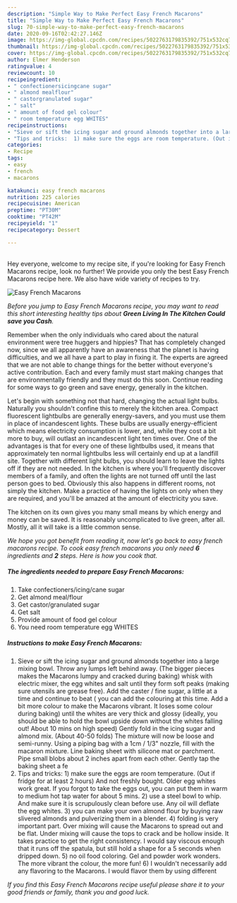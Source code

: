 ```yaml
---
description: "Simple Way to Make Perfect Easy French Macarons"
title: "Simple Way to Make Perfect Easy French Macarons"
slug: 70-simple-way-to-make-perfect-easy-french-macarons
date: 2020-09-16T02:42:27.146Z
image: https://img-global.cpcdn.com/recipes/5022763179835392/751x532cq70/easy-french-macarons-recipe-main-photo.jpg
thumbnail: https://img-global.cpcdn.com/recipes/5022763179835392/751x532cq70/easy-french-macarons-recipe-main-photo.jpg
cover: https://img-global.cpcdn.com/recipes/5022763179835392/751x532cq70/easy-french-macarons-recipe-main-photo.jpg
author: Elmer Henderson
ratingvalue: 4
reviewcount: 10
recipeingredient:
- " confectionersicingcane sugar"
- " almond mealflour"
- " castorgranulated sugar"
- " salt"
- " amount of food gel colour"
- " room temperature egg WHITES"
recipeinstructions:
- "Sieve or sift the icing sugar and ground almonds together into a large mixing bowl. Throw any lumps left behind away. (The bigger pieces makes the Macarons lumpy and cracked during baking) whisk with electric mixer,  the egg whites and salt until they form soft peaks (making sure utensils are grease free). Add the caster / fine sugar, a little at a time and continue to beat ( you can add the colouring at this time.  Add a bit more colour to make the Macarons vibrant.  It loses some colour during baking) until the whites are very thick and glossy (ideally, you should be able to hold the bowl upside down without the whites falling out! About 10 mins on high speed) Gently fold in the icing sugar and almond mix. (About 40-50 folds) The mixture will now be loose and semi-runny.  Using a piping bag with a 1cm / 1/3&#34; nozzle, fill with the macaron mixture. Line baking sheet with silicone mat or parchment.  Pipe small blobs about 2 inches apart from each other.  Gently tap the baking sheet a fe"
- "Tips and tricks:  1) make sure the eggs are room temperature. (Out if fridge for at least 2 hours) And not freshly bought. Older egg whites work great.  If you forgot to take the eggs out, you can put them in warm to medium hot tap water for about 5 mins. 2) use a steel bowl to whip. And make sure it is scrupulously clean before use. Any oil will deflate the egg whites. 3) you can make your own almond flour by buying raw slivered almonds and pulverizing them in a blender.  4) folding is very important part. Over mixing will cause the Macarons to spread out and be flat. Under mixing will cause the tops to crack and be hollow inside. It takes practice to get the right consistency. I would say viscous enough that it runs off the spatula, but still hold a shape for a 5 seconds when dripped down. 5) no oil food coloring. Gel and powder work wonders. The more vibrant the colour, the more fun!  6) I wouldn&#39;t necessarily add any flavoring to the Macarons. I would flavor them by using different"
categories:
- Recipe
tags:
- easy
- french
- macarons

katakunci: easy french macarons 
nutrition: 225 calories
recipecuisine: American
preptime: "PT30M"
cooktime: "PT42M"
recipeyield: "1"
recipecategory: Dessert

---
```

<br>
Hey everyone, welcome to my recipe site, if you're looking for Easy French Macarons recipe, look no further! We provide you only the best Easy French Macarons recipe here. We also have wide variety of recipes to try.
<br>


![Easy French Macarons](https://img-global.cpcdn.com/recipes/5022763179835392/751x532cq70/easy-french-macarons-recipe-main-photo.jpg)

<i>Before you jump to Easy French Macarons recipe, you may want to read this short interesting healthy tips about 
<strong>Green Living In The Kitchen Could save you Cash</strong>.</i>
</br>

Remember when the only individuals who cared about the natural environment were tree huggers and hippies? That has completely changed now, since we all apparently have an awareness that the planet is having difficulties, and we all have a part to play in fixing it. The experts are agreed that we are not able to change things for the better without everyone's active contribution. Each and every family must start making changes that are environmentally friendly and they must do this soon. Continue reading for some ways to go green and save energy, generally in the kitchen.

Let's begin with something not that hard, changing the actual light bulbs. Naturally you shouldn't confine this to merely the kitchen area. Compact fluorescent lightbulbs are generally energy-savers, and you must use them in place of incandescent lights. These bulbs are usually energy-efficient which means electricity consumption is lower, and, while they cost a bit more to buy, will outlast an incandescent light ten times over. One of the advantages is that for every one of these lightbulbs used, it means that approximately ten normal lightbulbs less will certainly end up at a landfill site. Together with different light bulbs, you should learn to leave the lights off if they are not needed. In the kitchen is where you'll frequently discover members of a family, and often the lights are not turned off until the last person goes to bed. Obviously this also happens in different rooms, not simply the kitchen. Make a practice of having the lights on only when they are required, and you'll be amazed at the amount of electricity you save.

The kitchen on its own gives you many small means by which energy and money can be saved. It is reasonably uncomplicated to live green, after all. Mostly, all it will take is a little common sense.


<i>We hope you got benefit from reading it, now let's go back to easy french macarons recipe. To cook easy french macarons you only need <strong>6</strong> ingredients and <strong>2</strong> steps. Here is how you cook that.
</i>

##### The ingredients needed to prepare Easy French Macarons:

1. Take  confectioners/icing/cane sugar
1. Get  almond meal/flour
1. Get  castor/granulated sugar
1. Get  salt
1. Provide  amount of food gel colour
1. You need  room temperature egg WHITES


##### Instructions to make Easy French Macarons:

1. Sieve or sift the icing sugar and ground almonds together into a large mixing bowl. Throw any lumps left behind away. (The bigger pieces makes the Macarons lumpy and cracked during baking) whisk with electric mixer,  the egg whites and salt until they form soft peaks (making sure utensils are grease free). Add the caster / fine sugar, a little at a time and continue to beat ( you can add the colouring at this time.  Add a bit more colour to make the Macarons vibrant.  It loses some colour during baking) until the whites are very thick and glossy (ideally, you should be able to hold the bowl upside down without the whites falling out! About 10 mins on high speed) Gently fold in the icing sugar and almond mix. (About 40-50 folds) The mixture will now be loose and semi-runny.  Using a piping bag with a 1cm / 1/3&#34; nozzle, fill with the macaron mixture. Line baking sheet with silicone mat or parchment.  Pipe small blobs about 2 inches apart from each other.  Gently tap the baking sheet a fe
1. Tips and tricks:  1) make sure the eggs are room temperature. (Out if fridge for at least 2 hours) And not freshly bought. Older egg whites work great.  If you forgot to take the eggs out, you can put them in warm to medium hot tap water for about 5 mins. 2) use a steel bowl to whip. And make sure it is scrupulously clean before use. Any oil will deflate the egg whites. 3) you can make your own almond flour by buying raw slivered almonds and pulverizing them in a blender.  4) folding is very important part. Over mixing will cause the Macarons to spread out and be flat. Under mixing will cause the tops to crack and be hollow inside. It takes practice to get the right consistency. I would say viscous enough that it runs off the spatula, but still hold a shape for a 5 seconds when dripped down. 5) no oil food coloring. Gel and powder work wonders. The more vibrant the colour, the more fun!  6) I wouldn&#39;t necessarily add any flavoring to the Macarons. I would flavor them by using different


<i>If you find this Easy French Macarons recipe useful please share it to your good friends or family, thank you and good luck.</i>
